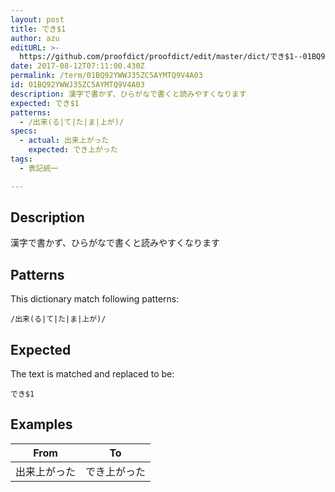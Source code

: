```yaml
---
layout: post
title: でき$1
author: azu
editURL: >-
  https://github.com/proofdict/proofdict/edit/master/dict/でき$1--01BQ92YWWJ35ZC5AYMTQ9V4A03.yml
date: 2017-08-12T07:11:00.430Z
permalink: /term/01BQ92YWWJ35ZC5AYMTQ9V4A03
id: 01BQ92YWWJ35ZC5AYMTQ9V4A03
description: 漢字で書かず、ひらがなで書くと読みやすくなります
expected: でき$1
patterns:
  - /出来(る|て|た|ま|上が)/
specs:
  - actual: 出来上がった
    expected: でき上がった
tags:
  - 表記統一

---
```


## Description

漢字で書かず、ひらがなで書くと読みやすくなります

## Patterns

This dictionary match following patterns:

    /出来(る|て|た|ま|上が)/

## Expected

The text is matched and replaced to be:

    でき$1

## Examples

| From   | To     |
| ------ | ------ |
| 出来上がった | でき上がった |
